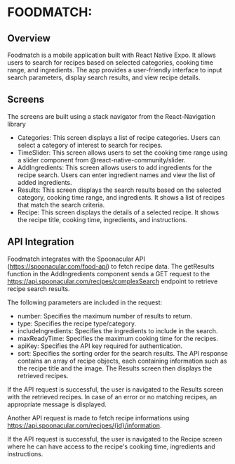 # FOODMATCH:

## Overview

Foodmatch is a mobile application built with React Native Expo. It allows users to search for recipes based on selected categories, cooking time range, and ingredients. The app provides a user-friendly interface to input search parameters, display search results, and view recipe details.

## Screens

The screens are built using a stack navigator from the React-Navigation library
- Categories: This screen displays a list of recipe categories. Users can select a category of interest to search for recipes.
- TimeSlider: This screen allows users to set the cooking time range using a slider component from @react-native-community/slider.
- AddIngredients: This screen allows users to add ingredients for the recipe search. Users can enter ingredient names and view the list of added ingredients.
- Results: This screen displays the search results based on the selected category, cooking time range, and ingredients. It shows a list of recipes that match the search criteria.
- Recipe: This screen displays the details of a selected recipe. It shows the recipe title, cooking time, ingredients, and instructions.

## API Integration

Foodmatch integrates with the Spoonacular API (https://spoonacular.com/food-api) to fetch recipe data. The getResults function in the AddIngredients component sends a GET request to the https://api.spoonacular.com/recipes/complexSearch endpoint to retrieve recipe search results.

The following parameters are included in the request:

- number: Specifies the maximum number of results to return.
- type: Specifies the recipe type/category.
- includeIngredients: Specifies the ingredients to include in the search.
- maxReadyTime: Specifies the maximum cooking time for the recipes.
- apiKey: Specifies the API key required for authentication.
- sort: Specifies the sorting order for the search results.
The API response contains an array of recipe objects, each containing information such as the recipe title and the image. The Results screen then displays the retrieved recipes.

If the API request is successful, the user is navigated to the Results screen with the retrieved recipes. In case of an error or no matching recipes, an appropriate message is displayed.

Another API request is made to fetch recipe informations using https://api.spoonacular.com/recipes/{id}/information.

If the API request is successful, the user is navigated to the Recipe screen where he can have access to the recipe's cooking time, ingredients and instructions.



